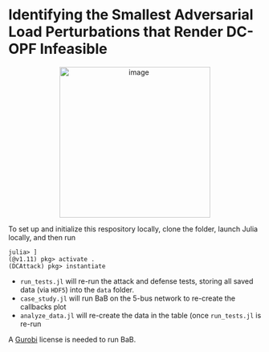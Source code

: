 # Identifying the Smallest Adversarial Load Perturbations that Render DC-OPF Infeasible
<p align="center">
<img width="300" alt="image" src="https://github.com/user-attachments/assets/4d6104b7-bebe-40c4-afc3-b59d95a67239" />
</p>

To set up and initialize this respository locally, clone the folder, launch Julia locally, and then run 
```
julia> ]
(@v1.11) pkg> activate .
(DCAttack) pkg> instantiate
```

* ```run_tests.jl``` will re-run the attack and defense tests, storing all saved data (via ```HDF5```) into the ```data``` folder.
* ```case_study.jl``` will run BaB on the 5-bus network to re-create the callbacks plot
* ```analyze_data.jl``` will re-create the data in the table (once ```run_tests.jl``` is re-run

A [Gurobi](https://www.gurobi.com/) license is needed to run BaB.
